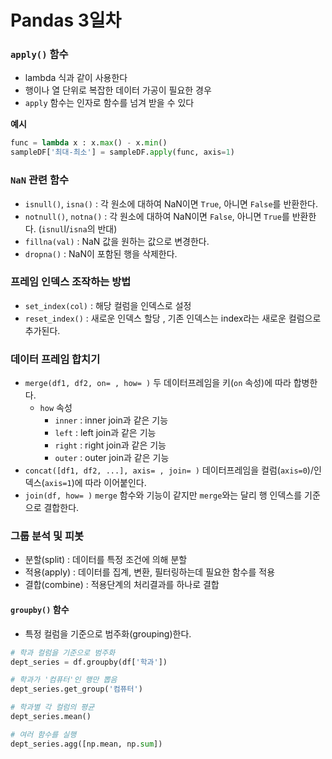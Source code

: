 # Pandas 3일차

### `apply()` 함수

- lambda 식과 같이 사용한다
- 행이나 열 단위로 복잡한 데이터 가공이 필요한 경우
- `apply` 함수는 인자로 함수를 넘겨 받을 수 있다

**예시**

```python
func = lambda x : x.max() - x.min()
sampleDF['최대-최소'] = sampleDF.apply(func, axis=1)
```


### `NaN` 관련 함수

- `isnull()`, `isna()` : 각 원소에 대하여 NaN이면 `True`, 아니면 `False`를 반환한다.
- `notnull()`, `notna()` : 각 원소에 대하여 NaN이면 `False`, 아니면 `True`를 반환한다. (`isnul`l/`isna`의 반대)
- `fillna(val)` : NaN 값을 원하는 값으로 변경한다.
- `dropna()` : NaN이 포함된 행을 삭제한다.

### 프레임 인덱스 조작하는 방법

- `set_index(col)` : 해당 컬럼을 인덱스로 설정
- `reset_index()` : 새로운 인덱스 할당 , 기존 인덱스는 index라는 새로운 컬럼으로 추가된다.

### 데이터 프레임 합치기

- `merge(df1, df2, on= , how= )` 
  두 데이터프레임을 키(`on` 속성)에 따라 합병한다.
  - `how` 속성
    - `inner` : inner join과 같은 기능
    - `left` :  left join과 같은 기능
    - `right` : right join과 같은 기능
    - `outer` : outer join과 같은 기능
- `concat([df1, df2, ...], axis= , join= )` 
  데이터프레임을 컬럼(`axis=0`)/인덱스(`axis=1`)에 따라 이어붙인다.
- `join(df, how= )` 
  `merge` 함수와 기능이 같지만 `merge`와는 달리 행 인덱스를 기준으로 결합한다.

### 그룹 분석 및 피봇

- 분할(split) : 데이터를 특정 조건에 의해 분할
- 적용(apply) : 데이터를 집계, 변환, 필터링하는데 필요한 함수를 적용
- 결합(combine) : 적용단계의 처리결과를 하나로 결합

#### `groupby()` 함수

- 특정 컬럼을 기준으로 범주화(grouping)한다.

```python
# 학과 컬럼을 기준으로 범주화
dept_series = df.groupby(df['학과'])

# 학과가 '컴퓨터'인 행만 뽑음
dept_series.get_group('컴퓨터')

# 학과별 각 컬럼의 평균
dept_series.mean()

# 여러 함수를 실행
dept_series.agg([np.mean, np.sum])
```

